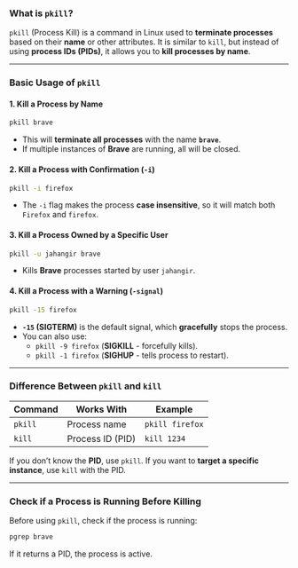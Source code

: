 ### **What is `pkill`?**  
`pkill` (Process Kill) is a command in Linux used to **terminate processes** based on their **name** or other attributes. It is similar to `kill`, but instead of using **process IDs (PIDs)**, it allows you to **kill processes by name**.

---

### **Basic Usage of `pkill`**
#### **1. Kill a Process by Name**
```bash
pkill brave
```
- This will **terminate all processes** with the name **`brave`**.
- If multiple instances of **Brave** are running, all will be closed.

#### **2. Kill a Process with Confirmation (`-i`)**
```bash
pkill -i firefox
```
- The `-i` flag makes the process **case insensitive**, so it will match both `Firefox` and `firefox`.

#### **3. Kill a Process Owned by a Specific User**
```bash
pkill -u jahangir brave
```
- Kills **Brave** processes started by user `jahangir`.

#### **4. Kill a Process with a Warning (`-signal`)**
```bash
pkill -15 firefox
```
- **`-15` (SIGTERM)** is the default signal, which **gracefully** stops the process.
- You can also use:
  - `pkill -9 firefox` (**SIGKILL** - forcefully kills).
  - `pkill -1 firefox` (**SIGHUP** - tells process to restart).

---

### **Difference Between `pkill` and `kill`**
| Command | Works With | Example |
|---------|------------|---------|
| `pkill` | Process name | `pkill firefox` |
| `kill`  | Process ID (PID) | `kill 1234` |

If you don’t know the **PID**, use `pkill`. If you want to **target a specific instance**, use `kill` with the PID.

---

### **Check if a Process is Running Before Killing**
Before using `pkill`, check if the process is running:
```bash
pgrep brave
```
If it returns a PID, the process is active.
